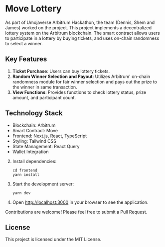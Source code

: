 # Move Lottery

As part of Umojaverse Arbitrum Hackathon, the team (Dennis, Shem and James) worked on the project. This project implements a decentralized lottery system on the Arbitrum blockchain. The smart contract allows users to participate in a lottery by buying tickets, and uses on-chain randomness to select a winner.

## Key Features

1. **Ticket Purchase**: Users can buy lottery tickets.
2. **Random Winner Selection and Payout**: Utilizes Arbitrum' on-chain randomness module for fair winner selection and pays out the prize to the winner in same transaction.
3. **View Functions**: Provides functions to check lottery status, prize amount, and participant count.

## Technology Stack

- Blockchain: Arbitrum
- Smart Contract: Move
- Frontend: Next.js, React, TypeScript
- Styling: Tailwind CSS
- State Management: React Query
- Wallet Integration


2. Install dependencies:
   ```
   cd frontend
   yarn install
   ```

4. Start the development server:
   ```
   yarn dev
   ```

5. Open [http://localhost:3000](http://localhost:3000) in your browser to see the application.

Contributions are welcome! Please feel free to submit a Pull Request.

## License

This project is licensed under the MIT License.

